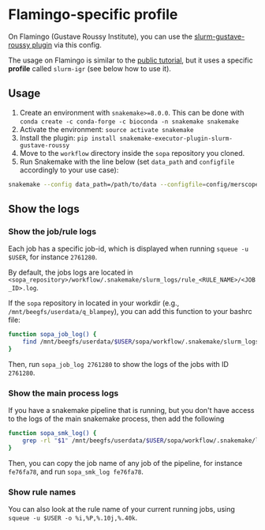 # Flamingo-specific profile

On Flamingo (Gustave Roussy Institute), you can use the [slurm-gustave-roussy plugin](https://snakemake.github.io/snakemake-plugin-catalog/plugins/executor/slurm-gustave-roussy.html) via this config.

The usage on Flamingo is similar to the [public tutorial](https://gustaveroussy.github.io/sopa/tutorials/snakemake/), but it uses a specific **profile** called `slurm-igr` (see below how to use it).

## Usage

1. Create an environment with `snakemake>=8.0.0`. This can be done with `conda create -c conda-forge -c bioconda -n snakemake snakemake`
2. Activate the environment: `source activate snakemake`
3. Install the plugin: `pip install snakemake-executor-plugin-slurm-gustave-roussy`
4. Move to the `workflow` directory inside the `sopa` repository you cloned.
5. Run Snakemake with the line below (set `data_path` and `configfile` accordingly to your use case):

```sh
snakemake --config data_path=/path/to/data --configfile=config/merscope/base.yaml --workflow-profile profile/slurm-igr
```

## Show the logs

### Show the job/rule logs

Each job has a specific job-id, which is displayed when running `squeue -u $USER`, for instance `2761280`.

By default, the jobs logs are located in `<sopa_repository>/workflow/.snakemake/slurm_logs/rule_<RULE_NAME>/<JOB_ID>.log`.

If the `sopa` repository in located in your workdir (e.g., `/mnt/beegfs/userdata/q_blampey`), you can add this function to your bashrc file:

```sh
function sopa_job_log() {
    find /mnt/beegfs/userdata/$USER/sopa/workflow/.snakemake/slurm_logs -type f -name "$1.log" -exec cat {} \;
}
```

Then, run `sopa_job_log 2761280` to show the logs of the jobs with ID `2761280`.

### Show the main process logs

If you have a snakemake pipeline that is running, but you don't have access to the logs of the main snakemake process, then add the following

```sh
function sopa_smk_log() {
    grep -rl "$1" /mnt/beegfs/userdata/$USER/sopa/workflow/.snakemake/log | xargs cat
}
```

Then, you can copy the job name of any job of the pipeline, for instance `fe76fa78`, and run `sopa_smk_log fe76fa78`.

### Show rule names

You can also look at the rule name of your current running jobs, using `squeue -u $USER -o %i,%P,%.10j,%.40k`.
